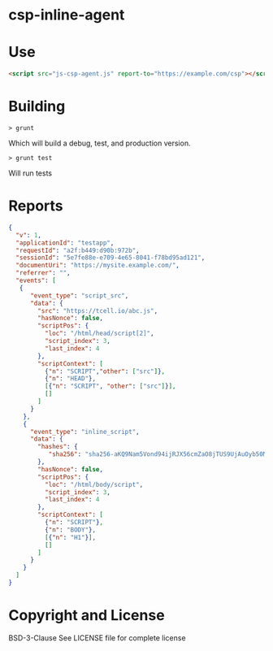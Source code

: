 # csp-inline-agent

# Use

``` html
<script src="js-csp-agent.js" report-to="https://example.com/csp"></script>
```

# Building

`> grunt`

Which will build a debug, test, and production version.

`> grunt test`

Will run tests

# Reports 

```json
{
  "v": 1,
  "applicationId": "testapp",
  "requestId": "a2f:b449:d90b:972b",
  "sessionId": "5e7fe88e-e709-4e65-8041-f78bd95ad121",
  "documentUri": "https://mysite.example.com/",
  "referrer": "",
  "events": [
   {
      "event_type": "script_src",
      "data": {
        "src": "https://tcell.io/abc.js",
        "hasNonce": false,
        "scriptPos": {
          "loc": "/html/head/script[2]",
          "script_index": 3,
          "last_index": 4
        },
        "scriptContext": [
          {"n": "SCRIPT","other": ["src"]},
          {"n": "HEAD"},
          [{"n": "SCRIPT", "other": ["src"]}],
          []
        ]
      }
    },
    {
      "event_type": "inline_script",
      "data": {
        "hashes": {
           "sha256": "sha256-aKQ9Nam5Vond94ijRJX56cmZaO8jTUS9UjAuOyb50Mk="
        },
        "hasNonce": false,
        "scriptPos": {
          "loc": "/html/body/script",
          "script_index": 3,
          "last_index": 4
        },
        "scriptContext": [
          {"n": "SCRIPT"},
          {"n": "BODY"},
          [{"n": "H1"}],
          []
        ]
      }
    }
  ]
}
```

# Copyright and License

BSD-3-Clause
See LICENSE file for complete license
